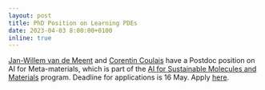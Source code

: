 ```yaml
---
layout: post
title: PhD Position on Learning PDEs   
date: 2023-04-03 8:00:00+0100
inline: true
---
```


[Jan-Willem van de Meent](people/JanWillemVanDeMeent/) and [Corentin Coulais](https://coulaislab.com/) have a Postdoc position on AI for Meta-materials, which is part of the [AI for Sustainable Molecules and Materials](https://ai4science-amsterdam.github.io/ai4smm_rpa/) program. Deadline for applications is 16 May. Apply [here](https://vacatures.uva.nl/UvA/job/4-Postdoctoral-Researchers-in-AI-for-Sustainable-Molecules-and-Materials-programme/768267502/).